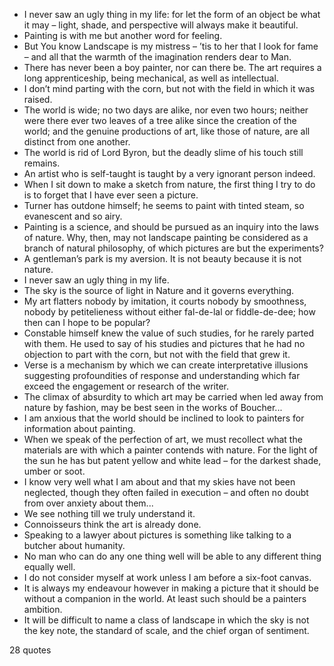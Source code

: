  - I never saw an ugly thing in my life: for let the form of an object be what it may – light, shade, and perspective will always make it beautiful.
 - Painting is with me but another word for feeling.
 - But You know Landscape is my mistress – ’tis to her that I look for fame – and all that the warmth of the imagination renders dear to Man.
 - There has never been a boy painter, nor can there be. The art requires a long apprenticeship, being mechanical, as well as intellectual.
 - I don’t mind parting with the corn, but not with the field in which it was raised.
 - The world is wide; no two days are alike, nor even two hours; neither were there ever two leaves of a tree alike since the creation of the world; and the genuine productions of art, like those of nature, are all distinct from one another.
 - The world is rid of Lord Byron, but the deadly slime of his touch still remains.
 - An artist who is self-taught is taught by a very ignorant person indeed.
 - When I sit down to make a sketch from nature, the first thing I try to do is to forget that I have ever seen a picture.
 - Turner has outdone himself; he seems to paint with tinted steam, so evanescent and so airy.
 - Painting is a science, and should be pursued as an inquiry into the laws of nature. Why, then, may not landscape painting be considered as a branch of natural philosophy, of which pictures are but the experiments?
 - A gentleman’s park is my aversion. It is not beauty because it is not nature.
 - I never saw an ugly thing in my life.
 - The sky is the source of light in Nature and it governs everything.
 - My art flatters nobody by imitation, it courts nobody by smoothness, nobody by petitelieness without either fal-de-lal or fiddle-de-dee; how then can I hope to be popular?
 - Constable himself knew the value of such studies, for he rarely parted with them. He used to say of his studies and pictures that he had no objection to part with the corn, but not with the field that grew it.
 - Verse is a mechanism by which we can create interpretative illusions suggesting profoundities of response and understanding which far exceed the engagement or research of the writer.
 - The climax of absurdity to which art may be carried when led away from nature by fashion, may be best seen in the works of Boucher...
 - I am anxious that the world should be inclined to look to painters for information about painting.
 - When we speak of the perfection of art, we must recollect what the materials are with which a painter contends with nature. For the light of the sun he has but patent yellow and white lead – for the darkest shade, umber or soot.
 - I know very well what I am about and that my skies have not been neglected, though they often failed in execution – and often no doubt from over anxiety about them...
 - We see nothing till we truly understand it.
 - Connoisseurs think the art is already done.
 - Speaking to a lawyer about pictures is something like talking to a butcher about humanity.
 - No man who can do any one thing well will be able to any different thing equally well.
 - I do not consider myself at work unless I am before a six-foot canvas.
 - It is always my endeavour however in making a picture that it should be without a companion in the world. At least such should be a painters ambition.
 - It will be difficult to name a class of landscape in which the sky is not the key note, the standard of scale, and the chief organ of sentiment.

28 quotes